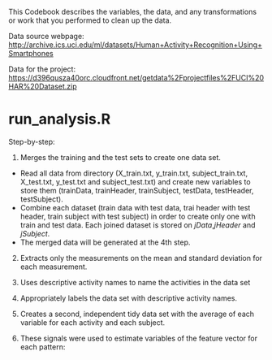 This Codebook describes the variables, the data, and any transformations or work that you performed to clean up the data. 

Data source webpage: </url>http://archive.ics.uci.edu/ml/datasets/Human+Activity+Recognition+Using+Smartphones</url> 

Data for the project: </url> https://d396qusza40orc.cloudfront.net/getdata%2Fprojectfiles%2FUCI%20HAR%20Dataset.zip</url>

run_analysis.R
===============

Step-by-step:

1. Merges the training and the test sets to create one data set.

  * Read all data from directory (X_train.txt, y_train.txt, subject_train.txt, X_test.txt, y_test.txt and subject_test.txt) and create new variables to store them (trainData, trainHeader, trainSubject, testData, testHeader, testSubject).
  * Combine each dataset (train data with test data, trai header with test header, train subject with test subject) in order to create only one with train and test data. Each joined dataset is stored on _jData_,_jHeader_ and _jSubject_.
  * The merged data will be generated at the 4th step.

2. Extracts only the measurements on the mean and standard deviation for each measurement. 


3. Uses descriptive activity names to name the activities in the data set


4. Appropriately labels the data set with descriptive activity names. 


5. Creates a second, independent tidy data set with the average of each variable for each activity and each subject. 


6. These signals were used to estimate variables of the feature vector for each pattern:  

